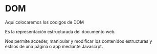 # DOM
Aquí colocaremos los codigos de  DOM

Es la representación estructurada del documento web.

Nos permite acceder, manipular y modificar los contenidos estructuras y estilos de una página o app mediante Javascrpt.


